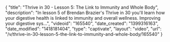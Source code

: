 {
    "title": "Thrive in 30 - Lesson 5: The Link to Immunity and Whole Body",
    "description": "In lesson 5 of Brendan Brazier's Thrive in 30 you'll learn how your digestive health is linked to immunity and overall wellness. Improving your digestive sys...",
    "videoid": "165540",
    "date_created": "1399316163",
    "date_modified": "1418181404",
    "type": "captivate",
    "layout": "video",
    "url": "\/v\/thrive-in-30-lesson-5-the-link-to-immunity-and-whole-body\/165540"
}